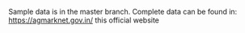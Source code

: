 Sample data is in the master branch.
Complete data can be found in: https://agmarknet.gov.in/ this official website
